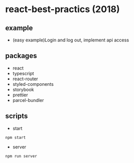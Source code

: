 # react-best-practics (2018)

## example
 * (easy example)Login and log out, implement api access

## packages
 * react
 * typescript
 * react-router
 * styled-components
 * storybook
 * prettier
 * parcel-bundler

## scripts
 * start
```
npm start
```

* server
```
npm run server
```
